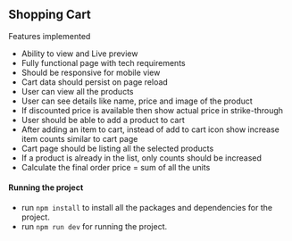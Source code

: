 
## Shopping Cart

Features implemented 

- Ability to view and Live preview
- Fully functional page with tech requirements
- Should be responsive for mobile view
- Cart data should persist on page reload
- User can view all the products
- User can see details like name, price and image of the product
- If discounted price is available then show actual price in strike-through
- User should be able to add a product to cart
- After adding an item to cart, instead of add to cart icon show increase item counts similar to cart page
- Cart page should be listing all the selected products
- If a product is already in the list, only counts should be increased
- Calculate the final order price = sum of all the units



#### Running the project
- run `npm install` to install all the packages and dependencies for the project.
- run `npm run dev` for running the project.
